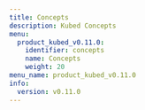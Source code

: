 ```yaml
---
title: Concepts
description: Kubed Concepts
menu:
  product_kubed_v0.11.0:
    identifier: concepts
    name: Concepts
    weight: 20
menu_name: product_kubed_v0.11.0
info:
  version: v0.11.0
---
```


